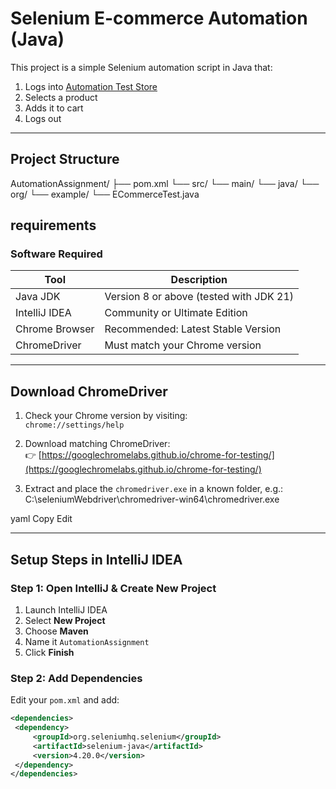#  Selenium E-commerce Automation (Java)

This project is a simple Selenium automation script in Java that:

1. Logs into [Automation Test Store](https://automationteststore.com)
2. Selects a product
3. Adds it to cart
4. Logs out

---

##  Project Structure

AutomationAssignment/
├── pom.xml
└── src/
└── main/
└── java/
└── org/
└── example/
└── ECommerceTest.java





##  requirements

###  Software Required

| Tool             | Description                          |
|------------------|--------------------------------------|
| Java JDK         | Version 8 or above (tested with JDK 21) |
| IntelliJ IDEA    | Community or Ultimate Edition        |
| Chrome Browser   | Recommended: Latest Stable Version   |
| ChromeDriver     | Must match your Chrome version       |

---

##  Download ChromeDriver

1. Check your Chrome version by visiting:  
   `chrome://settings/help`

2. Download matching ChromeDriver:  
   👉 [https://googlechromelabs.github.io/chrome-for-testing/](https://googlechromelabs.github.io/chrome-for-testing/)

3. Extract and place the `chromedriver.exe` in a known folder, e.g.:
C:\seleniumWebdriver\chromedriver-win64\chromedriver.exe

yaml
Copy
Edit

---

##  Setup Steps in IntelliJ IDEA

###  Step 1: Open IntelliJ & Create New Project

1. Launch IntelliJ IDEA
2. Select **New Project**
3. Choose **Maven**
4. Name it `AutomationAssignment`
5. Click **Finish**

###  Step 2: Add Dependencies

Edit your `pom.xml` and add:
```xml
<dependencies>
 <dependency>
     <groupId>org.seleniumhq.selenium</groupId>
     <artifactId>selenium-java</artifactId>
     <version>4.20.0</version>
 </dependency>
</dependencies>

